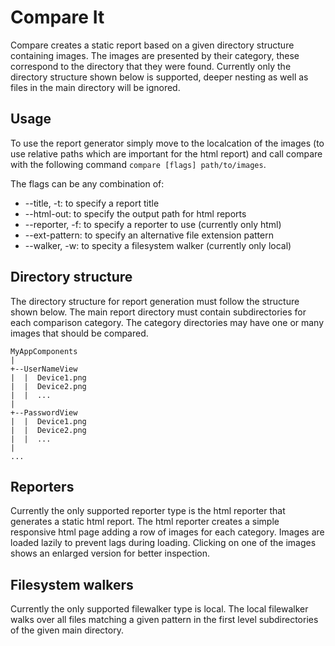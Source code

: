 # Compare It

Compare creates a static report based on a given directory structure containing images. The images are presented by their category, these correspond to the directory that they were found. Currently only the directory structure shown below is supported, deeper nesting as well as files in the main directory will be ignored.

## Usage

To use the report generator simply move to the localcation of the images (to use relative paths which are important for the html report) and call compare with the following command `compare [flags] path/to/images`.

The flags can be any combination of:

- --title, -t: to specify a report title
- --html-out: to specify the output path for html reports
- --reporter, -f: to specify a reporter to use (currently only html)
- --ext-pattern: to specify an alternative file extension pattern
- --walker, -w: to specity a filesystem walker (currently only local)

## Directory structure

The directory structure for report generation must follow the structure shown below. The main report directory must contain subdirectories for each comparison category. The category directories may have one or many images that should be compared.

```
MyAppComponents
|
+--UserNameView
|  |  Device1.png
|  |  Device2.png
|  |  ...
|
+--PasswordView
|  |  Device1.png
|  |  Device2.png
|  |  ...
|
...
```
## Reporters

Currently the only supported reporter type is the html reporter that generates a static html report. The html reporter creates a simple responsive html page adding a row of images for each category. Images are loaded lazily to prevent lags during loading. Clicking on one of the images shows an enlarged version for better inspection.

## Filesystem walkers

Currently the only supported filewalker type is local. The local filewalker walks over all files matching a given pattern in the first level subdirectories of the given main directory.